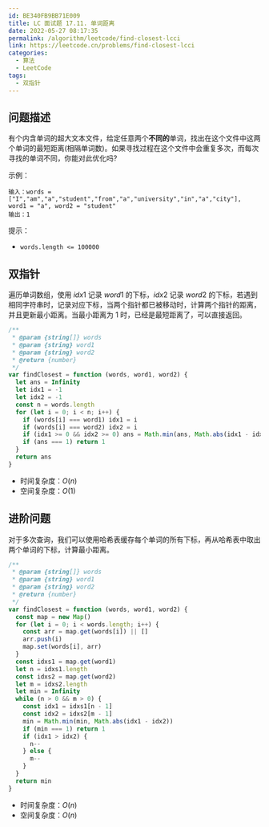```yaml
---
id: BE340FB9BB71E009
title: LC 面试题 17.11. 单词距离
date: 2022-05-27 08:17:35
permalink: /algorithm/leetcode/find-closest-lcci
link: https://leetcode.cn/problems/find-closest-lcci
categories:
  - 算法
  - LeetCode
tags:
  - 双指针
---
```


<Level :type='2'/>

## 问题描述

有个内含单词的超大文本文件，给定任意两个**不同的**单词，找出在这个文件中这两个单词的最短距离(相隔单词数)。如果寻找过程在这个文件中会重复多次，而每次寻找的单词不同，你能对此优化吗?

示例：

```text
输入：words = ["I","am","a","student","from","a","university","in","a","city"], word1 = "a", word2 = "student"
输出：1
```

提示：

- `words.length <= 100000`

## 双指针

遍历单词数组，使用 $idx1$ 记录 $word1$ 的下标，$idx2$ 记录 $word2$ 的下标，若遇到相同字符串时，记录对应下标，当两个指针都已被移动时，计算两个指针的距离，并且更新最小距离。当最小距离为 $1$ 时，已经是最短距离了，可以直接返回。

```javascript
/**
 * @param {string[]} words
 * @param {string} word1
 * @param {string} word2
 * @return {number}
 */
var findClosest = function (words, word1, word2) {
  let ans = Infinity
  let idx1 = -1
  let idx2 = -1
  const n = words.length
  for (let i = 0; i < n; i++) {
    if (words[i] === word1) idx1 = i
    if (words[i] === word2) idx2 = i
    if (idx1 >= 0 && idx2 >= 0) ans = Math.min(ans, Math.abs(idx1 - idx2))
    if (ans === 1) return 1
  }
  return ans
}
```

- 时间复杂度：$O(n)$
- 空间复杂度：$O(1)$

## 进阶问题

对于多次查询，我们可以使用哈希表缓存每个单词的所有下标，再从哈希表中取出两个单词的下标，计算最小距离。

```javascript
/**
 * @param {string[]} words
 * @param {string} word1
 * @param {string} word2
 * @return {number}
 */
var findClosest = function (words, word1, word2) {
  const map = new Map()
  for (let i = 0; i < words.length; i++) {
    const arr = map.get(words[i]) || []
    arr.push(i)
    map.set(words[i], arr)
  }
  const idxs1 = map.get(word1)
  let n = idxs1.length
  const idxs2 = map.get(word2)
  let m = idxs2.length
  let min = Infinity
  while (n > 0 && m > 0) {
    const idx1 = idxs1[n - 1]
    const idx2 = idxs2[m - 1]
    min = Math.min(min, Math.abs(idx1 - idx2))
    if (min === 1) return 1
    if (idx1 > idx2) {
      n--
    } else {
      m--
    }
  }
  return min
}
```

- 时间复杂度：$O(n)$
- 空间复杂度：$O(n)$
